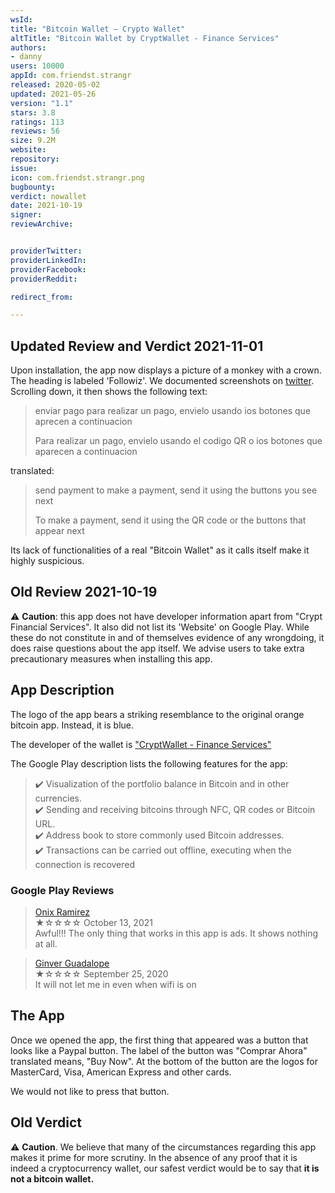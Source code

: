 ```yaml
---
wsId: 
title: "Bitcoin Wallet — Crypto Wallet"
altTitle: "Bitcoin Wallet by CryptWallet - Finance Services"
authors:
- danny
users: 10000
appId: com.friendst.strangr
released: 2020-05-02
updated: 2021-05-26
version: "1.1"
stars: 3.8
ratings: 113
reviews: 56
size: 9.2M
website: 
repository: 
issue: 
icon: com.friendst.strangr.png
bugbounty: 
verdict: nowallet
date: 2021-10-19
signer: 
reviewArchive:


providerTwitter: 
providerLinkedIn: 
providerFacebook: 
providerReddit: 

redirect_from:

---
```



## Updated Review and Verdict 2021-11-01

Upon installation, the app now displays a picture of a monkey with a crown. The heading is labeled 'Followiz'. We documented screenshots on [twitter](https://twitter.com/BitcoinWalletz/status/1455011267555516419/photo/1). Scrolling down, it then shows the following text:

> enviar pago
> para realizar un pago, envielo usando ios botones que aprecen a continuacion
>
> Para realizar un pago, envielo usando el codigo QR o ios botones que aparecen a continuacion

translated:

> send payment
> to make a payment, send it using the buttons you see next
>
>To make a payment, send it using the QR code or the buttons that appear next

Its lack of functionalities of a real "Bitcoin Wallet" as it calls itself make it highly suspicious.

## Old Review 2021-10-19

⚠️ **Caution**: this app does not have developer information apart from "Crypt Financial Services". It also did not list its 'Website' on Google Play. While these do not constitute in and of themselves evidence of any wrongdoing, it does raise questions about the app itself. We advise users to take extra precautionary measures when installing this app.   

## App Description

The logo of the app bears a striking resemblance to the original orange bitcoin app. Instead, it is blue.

The developer of the wallet is ["CryptWallet - Finance Services"](https://play.google.com/store/apps/developer?id=%F0%9F%A5%87+CryptWallet+-+Finance+Services)

The Google Play description lists the following features for the app:

> ✔️ Visualization of the portfolio balance in Bitcoin and in other currencies.<br>
  ✔️ Sending and receiving bitcoins through NFC, QR codes or Bitcoin URL.<br>
  ✔️ Address book to store commonly used Bitcoin addresses.<br>
  ✔️ Transactions can be carried out offline, executing when the connection is recovered

### Google Play Reviews

> [Onix Ramirez](https://play.google.com/store/apps/details?id=com.friendst.strangr&reviewId=gp%3AAOqpTOGuYkEX6AsOiRQwAr_FSNT2-AzaWM66NlQwqxnR7C06-0oEMyCPe0wSV1cu1f4-Rc_61eK4PG68OT3wsQ)<br>
  ★☆☆☆☆ October 13, 2021 <br>
       Awful!!! The only thing that works in this app is ads. It shows nothing at all.

> [Ginver Guadalope](https://play.google.com/store/apps/details?id=com.friendst.strangr&reviewId=gp%3AAOqpTOHpNZuO88PJsR5DdtOClFt2npEfnGZiHtssaeY1IkIF_Xbkj6Fgr6a5EmxiYBXOJsvcLyKAxh7YopHJwg)<br>
  ★☆☆☆☆ September 25, 2020 <br>
       It will not let me in even when wifi is on

## The App

Once we opened the app, the first thing that appeared was a button that looks like a Paypal button. The label of the button was "Comprar Ahora" translated means, "Buy Now". At the bottom of the button are the logos for MasterCard, Visa, American Express and other cards.

We would not like to press that button.

## Old Verdict

⚠️ **Caution**. We believe that many of the circumstances regarding this app makes it prime for more scrutiny. In the absence of any proof that it is indeed a cryptocurrency wallet, our safest verdict would be to say that **it is not a bitcoin wallet.**
